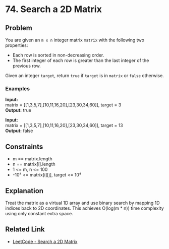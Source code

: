 # 74. Search a 2D Matrix

## Problem

You are given an `m x n` integer matrix `matrix` with the following two properties:
- Each row is sorted in non-decreasing order.
- The first integer of each row is greater than the last integer of the previous row.

Given an integer `target`, return `true` if `target` is in `matrix` or `false` otherwise.

### Examples

**Input:**  
matrix = [[1,3,5,7],[10,11,16,20],[23,30,34,60]], target = 3  
**Output:** true

**Input:**  
matrix = [[1,3,5,7],[10,11,16,20],[23,30,34,60]], target = 13  
**Output:** false

## Constraints

- m == matrix.length
- n == matrix[i].length
- 1 <= m, n <= 100
- -10⁴ <= matrix[i][j], target <= 10⁴

## Explanation

Treat the matrix as a virtual 1D array and use binary search by mapping 1D indices back to 2D coordinates. This achieves O(log(m * n)) time complexity using only constant extra space.

## Related Link

- [LeetCode - Search a 2D Matrix](https://leetcode.com/problems/search-a-2d-matrix/)
